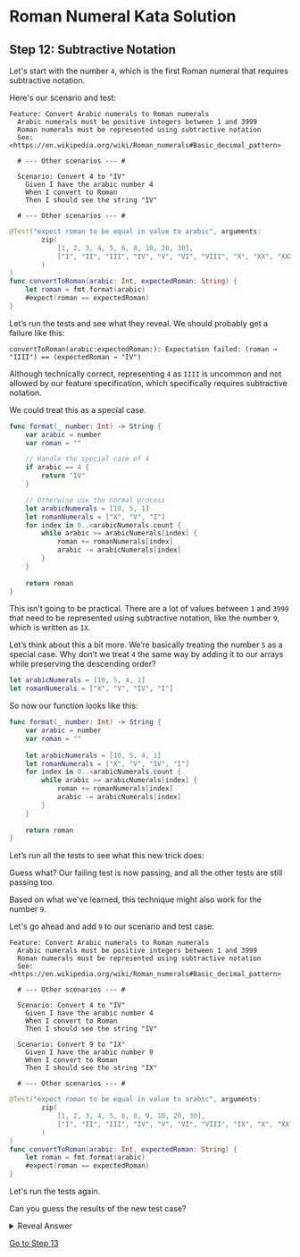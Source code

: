 # Roman Numeral Kata Solution

## Step 12: Subtractive Notation

Let's start with the number `4`, which is the first Roman numeral that requires subtractive notation.

Here's our scenario and test:

```gherkin
Feature: Convert Arabic numerals to Roman numerals
  Arabic numerals must be positive integers between 1 and 3999
  Roman numerals must be represented using subtractive notation
  See: <https://en.wikipedia.org/wiki/Roman_numerals#Basic_decimal_pattern>

  # --- Other scenarios --- #

  Scenario: Convert 4 to "IV"
    Given I have the arabic number 4
    When I convert to Roman
    Then I should see the string "IV"

  # --- Other scenarios --- #  
```

```swift
@Test("expect roman to be equal in value to arabic", arguments:
        zip(
            [1, 2, 3, 4, 5, 6, 8, 10, 20, 30],
            ["I", "II", "III", "IV", "V", "VI", "VIII", "X", "XX", "XXX"]
        )
)
func convertToRoman(arabic: Int, expectedRoman: String) {
    let roman = fmt.format(arabic)
    #expect(roman == expectedRoman)
}
```

Let’s run the tests and see what they reveal. We should probably get a failure like this:

```text
convertToRoman(arabic:expectedRoman:): Expectation failed: (roman → "IIII") == (expectedRoman → "IV")
```

Although technically correct, representing `4` as `IIII` is uncommon and not allowed by our feature specification, which
specifically requires subtractive notation.

We could treat this as a special case.

```swift
func format(_ number: Int) -> String {
    var arabic = number
    var roman = ""

    // Handle the special case of 4
    if arabic == 4 {
        return "IV"
    }

    // Otherwise use the normal process
    let arabicNumerals = [10, 5, 1]
    let romanNumerals = ["X", "V", "I"]
    for index in 0..<arabicNumerals.count {
        while arabic >= arabicNumerals[index] {
            roman += romanNumerals[index]
            arabic -= arabicNumerals[index]
        }
    }
    
    return roman
}
```

This isn’t going to be practical. There are a lot of values between `1` and `3999` that need to be represented using
subtractive notation, like the number `9`, which is written as `IX`.

Let’s think about this a bit more. We’re basically treating the number `5` as a special case. Why don’t we treat `4` the
same way by adding it to our arrays while preserving the descending order?

```swift
let arabicNumerals = [10, 5, 4, 1]
let romanNumerals = ["X", "V", "IV", "I"]
```

So now our function looks like this:

```swift
func format(_ number: Int) -> String {
    var arabic = number
    var roman = ""
    
    let arabicNumerals = [10, 5, 4, 1]
    let romanNumerals = ["X", "V", "IV", "I"]
    for index in 0..<arabicNumerals.count {
        while arabic >= arabicNumerals[index] {
            roman += romanNumerals[index]
            arabic -= arabicNumerals[index]
        }
    }
    
    return roman
}
```

Let’s run all the tests to see what this new trick does:

Guess what? Our failing test is now passing, and all the other tests are still passing too.

Based on what we’ve learned, this technique might also work for the number `9`.

Let's go ahead and add `9` to our scenario and test case:

```gherkin
Feature: Convert Arabic numerals to Roman numerals
  Arabic numerals must be positive integers between 1 and 3999
  Roman numerals must be represented using subtractive notation
  See: <https://en.wikipedia.org/wiki/Roman_numerals#Basic_decimal_pattern>

  # --- Other scenarios --- #

  Scenario: Convert 4 to "IV"
    Given I have the arabic number 4
    When I convert to Roman
    Then I should see the string "IV"

  Scenario: Convert 9 to "IX"
    Given I have the arabic number 9
    When I convert to Roman
    Then I should see the string "IX"

  # --- Other scenarios --- #  
```

```swift
@Test("expect roman to be equal in value to arabic", arguments:
        zip(
            [1, 2, 3, 4, 5, 6, 8, 9, 10, 20, 30],
            ["I", "II", "III", "IV", "V", "VI", "VIII", "IX", "X", "XX", "XXX"]
        )
)
func convertToRoman(arabic: Int, expectedRoman: String) {
    let roman = fmt.format(arabic)
    #expect(roman == expectedRoman)
}
```

Let's run the tests again.

Can you guess the results of the new test case?

<details>

<summary>Reveal Answer</summary>

### We have a new test failure

We should actually get a failure similar to this:

```text
convertToRoman(arabic:expectedRoman:): Expectation failed: (roman → "VIV") == (expectedRoman → "IX")
```

The string `VIV` doesn’t represent `9` in Roman numerals, despite `5 + 4 = 9` (`V + IV = IX`).

Let’s ignore any potential patterns for now and treat `9` like `4`, adding it to our arrays in the correct position.

```swift
let arabicNumerals = [10, 9, 5, 4, 1]
let romanNumerals = ["X", "IX", "V", "IV", "I"]
```

Let's run the tests again.

Great news! Our function is now ready to handle any value between `1` and `10`.

</details>

[Go to Step 13](./Step_13.md)
